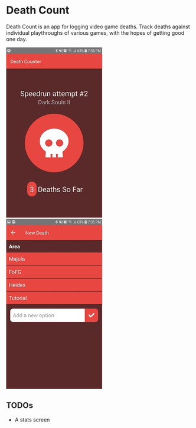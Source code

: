 # Death Count

Death Count is an app for logging video game deaths.
Track deaths against individual playthroughs of various games, with the hopes of getting good one day.

![The home screen](screenshots/home.jpg?raw=true)
![The death detail screen](screenshots/options.jpg?raw=true)

## TODOs
- A stats screen

